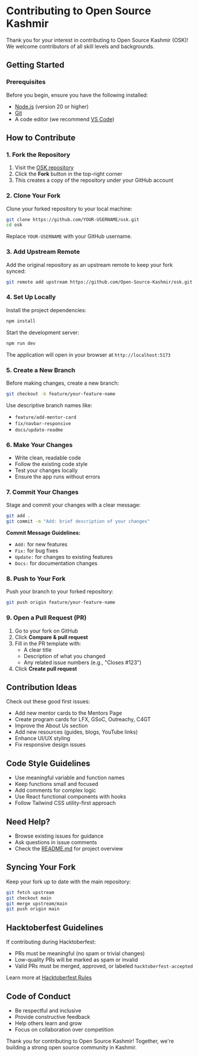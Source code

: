 # Contributing to Open Source Kashmir

Thank you for your interest in contributing to Open Source Kashmir (OSK)! We welcome contributors of all skill levels and backgrounds.

## Getting Started

### Prerequisites

Before you begin, ensure you have the following installed:
- [Node.js](https://nodejs.org/) (version 20 or higher)
- [Git](https://git-scm.com/)
- A code editor (we recommend [VS Code](https://code.visualstudio.com/))

## How to Contribute

### 1. Fork the Repository

1. Visit the [OSK repository](https://github.com/Open-Source-Kashmir/osk)
2. Click the **Fork** button in the top-right corner
3. This creates a copy of the repository under your GitHub account

### 2. Clone Your Fork

Clone your forked repository to your local machine:

```bash
git clone https://github.com/YOUR-USERNAME/osk.git
cd osk
```

Replace `YOUR-USERNAME` with your GitHub username.

### 3. Add Upstream Remote

Add the original repository as an upstream remote to keep your fork synced:

```bash
git remote add upstream https://github.com/Open-Source-Kashmir/osk.git
```

### 4. Set Up Locally

Install the project dependencies:

```bash
npm install
```

Start the development server:

```bash
npm run dev
```

The application will open in your browser at `http://localhost:5173`

### 5. Create a New Branch

Before making changes, create a new branch:

```bash
git checkout -b feature/your-feature-name
```

Use descriptive branch names like:
- `feature/add-mentor-card`
- `fix/navbar-responsive`
- `docs/update-readme`

### 6. Make Your Changes

- Write clean, readable code
- Follow the existing code style
- Test your changes locally
- Ensure the app runs without errors

### 7. Commit Your Changes

Stage and commit your changes with a clear message:

```bash
git add .
git commit -m "Add: brief description of your changes"
```

**Commit Message Guidelines:**
- `Add:` for new features
- `Fix:` for bug fixes
- `Update:` for changes to existing features
- `Docs:` for documentation changes

### 8. Push to Your Fork

Push your branch to your forked repository:

```bash
git push origin feature/your-feature-name
```

### 9. Open a Pull Request (PR)

1. Go to your fork on GitHub
2. Click **Compare & pull request**
3. Fill in the PR template with:
   - A clear title
   - Description of what you changed
   - Any related issue numbers (e.g., "Closes #123")
4. Click **Create pull request**

## Contribution Ideas

Check out these good first issues:
- Add new mentor cards to the Mentors Page
- Create program cards for LFX, GSoC, Outreachy, C4GT
- Improve the About Us section
- Add new resources (guides, blogs, YouTube links)
- Enhance UI/UX styling
- Fix responsive design issues

## Code Style Guidelines

- Use meaningful variable and function names
- Keep functions small and focused
- Add comments for complex logic
- Use React functional components with hooks
- Follow Tailwind CSS utility-first approach

## Need Help?

- Browse existing issues for guidance
- Ask questions in issue comments
- Check the [README.md](README.md) for project overview

## Syncing Your Fork

Keep your fork up to date with the main repository:

```bash
git fetch upstream
git checkout main
git merge upstream/main
git push origin main
```

## Hacktoberfest Guidelines

If contributing during Hacktoberfest:
- PRs must be meaningful (no spam or trivial changes)
- Low-quality PRs will be marked as spam or invalid
- Valid PRs must be merged, approved, or labeled `hacktoberfest-accepted`

Learn more at [Hacktoberfest Rules](https://hacktoberfest.com/)

## Code of Conduct

- Be respectful and inclusive
- Provide constructive feedback
- Help others learn and grow
- Focus on collaboration over competition

Thank you for contributing to Open Source Kashmir! Together, we're building a strong open source community in Kashmir.
